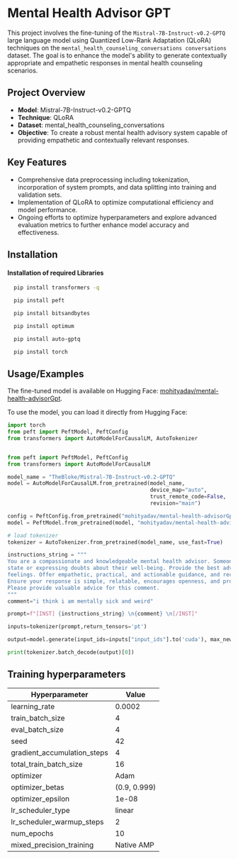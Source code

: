 
# Mental Health Advisor GPT

This project involves the fine-tuning of the `Mistral-7B-Instruct-v0.2-GPTQ` large language model using Quantized Low-Rank Adaptation (QLoRA) techniques on the `mental_health_counseling_conversations conversations` dataset. The goal is to enhance the model's ability to generate contextually appropriate and empathetic responses in mental health counseling scenarios.

## Project Overview

- **Model**: Mistral-7B-Instruct-v0.2-GPTQ
- **Technique**: QLoRA
- **Dataset**: mental_health_counseling_conversations
- **Objective**: To create a robust mental health advisory system capable of providing empathetic and contextually relevant responses.

## Key Features

- Comprehensive data preprocessing including tokenization, incorporation of system prompts, and data splitting into training and validation sets.
- Implementation of QLoRA to optimize computational efficiency and model performance.
- Ongoing efforts to optimize hyperparameters and explore advanced evaluation metrics to further enhance model accuracy and effectiveness.



## Installation

#### Installation of required Libraries


```bash
  pip install transformers -q
```
```bash
  pip install peft
```
```bash
  pip install bitsandbytes
```
```bash
  pip install optimum
```
```bash
  pip install auto-gptq
```
```bash
  pip install torch
```

    
## Usage/Examples
The fine-tuned model is available on Hugging Face: [mohityadav/mental-health-advisorGpt](https://huggingface.co/mohityadav/mental-health-advisorGpt).

To use the model, you can load it directly from Hugging Face:


```python
import torch
from peft import PeftModel, PeftConfig
from transformers import AutoModelForCausalLM, AutoTokenizer
```
```python

from peft import PeftModel, PeftConfig
from transformers import AutoModelForCausalLM

model_name = "TheBloke/Mistral-7B-Instruct-v0.2-GPTQ"
model = AutoModelForCausalLM.from_pretrained(model_name,
                                             device_map="auto",
                                             trust_remote_code=False,
                                             revision="main")

config = PeftConfig.from_pretrained("mohityadav/mental-health-advisorGpt")
model = PeftModel.from_pretrained(model, "mohityadav/mental-health-advisorGpt")

# load tokenizer
tokenizer = AutoTokenizer.from_pretrained(model_name, use_fast=True)

```

```python
instructions_string = """
You are a compassionate and knowledgeable mental health advisor. Someone is sharing their mental 
state or expressing doubts about their well-being. Provide the best advice and suggestions to help them navigate their
feelings. Offer empathetic, practical, and actionable guidance, and recommend helpful resources or techniques.
Ensure your response is simple, relatable, encourages openness, and provides reassurance.
Please provide valuable advice for this comment.
"""
comment="i think i am mentally sick and weird"

prompt=f"[INST] {instructions_string} \n{comment} \n[/INST]"

inputs=tokenizer(prompt,return_tensors='pt')

output=model.generate(input_ids=inputs["input_ids"].to('cuda'), max_new_tokens=140)

print(tokenizer.batch_decode(output)[0])
```

## Training hyperparameters

| Hyperparameter                  | Value                          |
|---------------------------------|--------------------------------|
| learning_rate                   | 0.0002                         |
| train_batch_size                | 4                              |
| eval_batch_size                 | 4                              |
| seed                            | 42                             |
| gradient_accumulation_steps     | 4                              |
| total_train_batch_size          | 16                             |
| optimizer                       | Adam                           |
| optimizer_betas                 | (0.9, 0.999)                   |
| optimizer_epsilon               | 1e-08                          |
| lr_scheduler_type               | linear                         |
| lr_scheduler_warmup_steps       | 2                              |
| num_epochs                      | 10                             |
| mixed_precision_training        | Native AMP                     |

